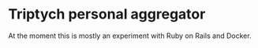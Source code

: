 # Triptych personal aggregator

At the moment this is mostly an experiment with Ruby on Rails and Docker.
